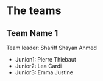 # The teams 

## Team Name 1
Team leader: Shariff Shayan Ahmed

* Junion1: Pierre Thiebaut
* Junior2: Lea Cardi
* Junior3: Emma Justine